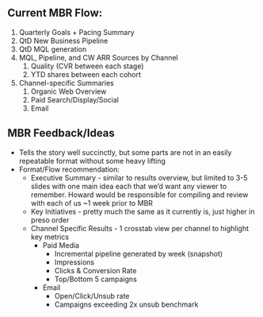 ## Current MBR Flow:

1. Quarterly Goals + Pacing Summary
2. QtD New Business Pipeline
3. QtD MQL generation
4. MQL, Pipeline, and CW ARR Sources by Channel
	1. Quality (CVR between each stage)
	2. YTD shares between each cohort
5. Channel-specific Summaries
	1. Organic Web Overview
	2. Paid Search/Display/Social
	3. Email

## MBR Feedback/Ideas
- Tells the story well succinctly, but some parts are not in an easily repeatable format without some heavy lifting
- Format/Flow recommendation:
	- Executive Summary - similar to results overview, but limited to 3-5 slides with one main idea each that we’d want any viewer to remember. Howard would be responsible for compiling and review with each of us ~1 week prior to MBR
	- Key Initiatives - pretty much the same as it currently is, just higher in preso order
	- Channel Specific Results - 1 crosstab view per channel to highlight key metrics
		- Paid Media
			- Incremental pipeline generated by week (snapshot)
			- Impressions
			- Clicks & Conversion Rate
			- Top/Bottom 5 campaigns
		- Email
			- Open/Click/Unsub rate
			- Campaigns exceeding 2x unsub benchmark
